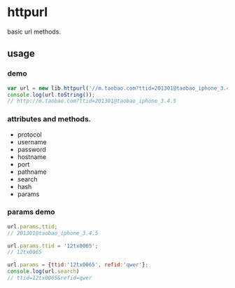 # httpurl

basic url methods.

## usage

### demo

```javascript
var url = new lib.httpurl('//m.taobao.com?ttid=201301@taobao_iphone_3.4.5');
console.log(url.toString());
// http://m.taobao.com?ttid=201301@taobao_iphone_3.4.5
```

### attributes and methods.

- protocol
- username
- password
- hostname
- port
- pathname
- search
- hash
- params

### params demo

```javascript
url.params.ttid;
// 201301@taobao_iphone_3.4.5

url.params.ttid = '12tx0065';
// 12tx0065

url.params = {ttid:'12tx0065', refid:'qwer'};
console.log(url.search)
// ttid=12tx0065&refid=qwer
```
